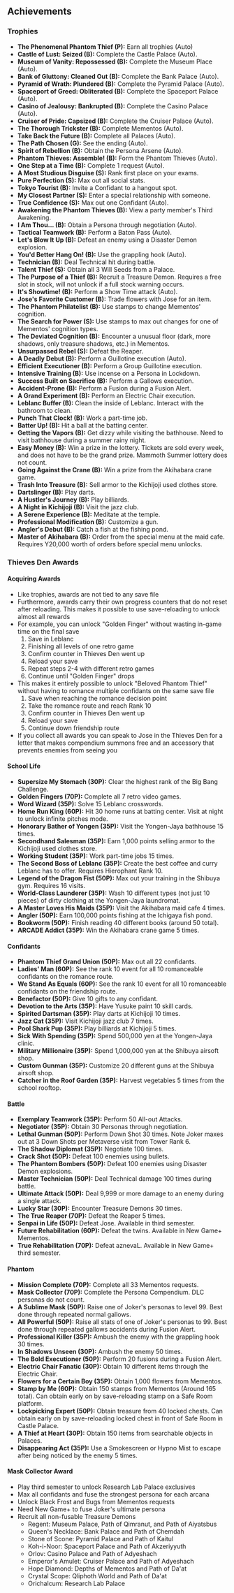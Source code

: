 ## Achievements
### Trophies
* **The Phenomenal Phantom Thief (P):** Earn all trophies (Auto)
* **Castle of Lust: Seized (B):** Complete the Castle Palace (Auto).
* **Museum of Vanity: Repossessed (B):** Complete the Museum Place (Auto).
* **Bank of Gluttony: Cleaned Out (B):** Complete the Bank Palace (Auto).
* **Pyramid of Wrath: Plundered (B):** Complete the Pyramid Palace (Auto).
* **Spaceport of Greed: Obliterated (B):** Complete the Spaceport Palace (Auto).
* **Casino of Jealousy: Bankrupted (B):** Complete the Casino Palace (Auto).
* **Cruiser of Pride: Capsized (B):** Complete the Cruiser Palace (Auto).
* **The Thorough Trickster (B):** Complete Mementos (Auto).
* **Take Back the Future (B):** Complete all Palaces (Auto).
* **The Path Chosen (G):** See the ending (Auto).
* **Spirit of Rebellion (B):** Obtain the Persona Arsene (Auto).
* **Phantom Thieves: Assemble! (B):** Form the Phantom Thieves (Auto).
* **One Step at a Time (B):** Complete 1 request (Auto).
* **A Most Studious Disguise (S):** Rank first place on your exams.
* **Pure Perfection (S):** Max out all social stats.
* **Tokyo Tourist (B):** Invite a Confidant to a hangout spot.
* **My Closest Partner (S):** Enter a special relationship with someone.
* **True Confidence (S):** Max out one Confidant (Auto).
* **Awakening the Phantom Thieves (B):** View a party member's Third Awakening.
* **I Am Thou... (B):** Obtain a Persona through negotiation (Auto).
* **Tactical Teamwork (B):** Perform a Baton Pass (Auto).
* **Let's Blow It Up (B):** Defeat an enemy using a Disaster Demon explosion.
* **You'd Better Hang On! (B):** Use the grappling hook (Auto).
* **Technician (B):** Deal Technical hit during battle.
* **Talent Thief (S):** Obtain all 3 Will Seeds from a Palace.
* **The Purpose of a Thief (B):** Recruit a Treasure Demon. Requires a free slot in stock, will not unlock if a full stock warning occurs.
* **It's Showtime! (B):** Perform a Show Time attack (Auto).
* **Jose's Favorite Customer (B):** Trade flowers with Jose for an item.
* **The Phantom Philatelist (B):** Use stamps to change Mementos' cognition.
* **The Search for Power (S):** Use stamps to max out changes for one of Mementos' cognition types.
* **The Deviated Cognition (B):** Encounter a unusual floor (dark, more shadows, only treasure shadows, etc.) in Mementos.
* **Unsurpassed Rebel (S):** Defeat the Reaper.
* **A Deadly Debut (B):** Perform a Guillotine execution (Auto).
* **Efficient Executioner (B):** Perform a Group Guillotine execution.
* **Intensive Training (B):** Use incense on a Persona in Lockdown.
* **Success Built on Sacrifice (B):** Perform a Gallows execution.
* **Accident-Prone (B):** Perform a Fusion during a Fusion Alert.
* **A Grand Experiment (B):** Perform an Electric Chair execution.
* **Leblanc Buffer (B):** Clean the inside of Leblanc. Interact with the bathroom to clean.
* **Punch That Clock! (B):** Work a part-time job.
* **Batter Up! (B):** Hit a ball at the batting center.
* **Getting the Vapors (B):** Get dizzy while visiting the bathhouse. Need to visit bathhouse during a summer rainy night.
* **Easy Money (B):** Win a prize in the lottery. Tickets are sold every week, and does not have to be the grand prize. Mammoth Summer lottery does not count.
* **Going Against the Crane (B):** Win a prize from the Akihabara crane game.
* **Trash Into Treasure (B):** Sell armor to the Kichijoji used clothes store.
* **Dartslinger (B):** Play darts.
* **A Hustler's Journey (B):** Play billiards.
* **A Night in Kichijoji (B):** Visit the jazz club.
* **A Serene Experience (B):** Meditate at the temple.
* **Professional Modification (B):** Customize a gun.
* **Angler's Debut (B):** Catch a fish at the fishing pond.
* **Master of Akihabara (B):** Order from the special menu at the maid cafe. Requires Y20,000 worth of orders before special menu unlocks.

### Thieves Den Awards
#### Acquiring Awards
* Like trophies, awards are not tied to any save file
* Furthermore, awards carry their own progress counters that do not reset after reloading. This makes it possible to use save-reloading to unlock almost all rewards
* For example, you can unlock "Golden Finger" without wasting in-game time on the final save
    1. Save in Leblanc
    2. Finishing all levels of one retro game
    3. Confirm counter in Thieves Den went up
    4. Reload your save
    5. Repeat steps 2-4 with different retro games
    6. Continue until "Golden Finger" drops
* This makes it entirely possible to unlock "Beloved Phantom Thief" without having to romance multiple confidants on the same save file
    1. Save when reaching the romance decision point
    2. Take the romance route and reach Rank 10
    3. Confirm counter in Thieves Den went up
    4. Reload your save
    5. Continue down friendship route
* If you collect all awards you can speak to Jose in the Thieves Den for a letter that makes compendium summons free and an accessory that prevents enemies from seeing you

#### School Life
* **Supersize My Stomach (30P):** Clear the highest rank of the Big Bang Challenge.
* **Golden Fingers (70P):** Complete all 7 retro video games.
* **Word Wizard (35P):** Solve 15 Leblanc crosswords.
* **Home Run King (60P):** Hit 30 home runs at batting center. Visit at night to unlock infinite pitches mode.
* **Honorary Bather of Yongen (35P):** Visit the Yongen-Jaya bathhouse 15 times.
* **Secondhand Salesman (35P):** Earn 1,000 points selling armor to the Kichijoji used clothes store.
* **Working Student (35P):** Work part-time jobs 15 times.
* **The Second Boss of Leblanc (35P):** Create the best coffee and curry Leblanc has to offer. Requires Hierophant Rank 10.
* **Legend of the Dragon Fist (50P):** Max out your training in the Shibuya gym. Requires 16 visits.
* **World-Class Launderer (35P):** Wash 10 different types (not just 10 pieces) of dirty clothing at the Yongen-Jaya laundromat.
* **A Master Loves His Maids (35P):** Visit the Akihabara maid cafe 4 times.
* **Angler (50P):** Earn 100,000 points fishing at the Ichigaya fish pond.
* **Bookworm (50P):** Finish reading 40 different books (around 50 total).
* **ARCADE Addict (35P):** Win the Akihabara crane game 5 times.

#### Confidants
* **Phantom Thief Grand Union (50P):** Max out all 22 confidants.
* **Ladies' Man (60P):** See the rank 10 event for all 10 romanceable confidants on the romance route.
* **We Stand As Equals (60P):** See the rank 10 event for all 10 romanceable confidants on the friendship route.
* **Benefactor (50P):** Give 10 gifts to any confidant.
* **Devotion to the Arts (35P):** Have Yusuke paint 10 skill cards.
* **Spirited Dartsman (35P):** Play darts at Kichijoji 10 times.
* **Jazz Cat (35P):** Visit Kichijoji jazz club 7 times.
* **Pool Shark Pup (35P):** Play billiards at Kichijoji 5 times.
* **Sick With Spending (35P):** Spend 500,000 yen at the Yongen-Jaya clinic.
* **Military Millionaire (35P):** Spend 1,000,000 yen at the Shibuya airsoft shop.
* **Custom Gunman (35P):** Customize 20 different guns at the Shibuya airsoft shop.
* **Catcher in the Roof Garden (35P):** Harvest vegetables 5 times from the school rooftop.

#### Battle
* **Exemplary Teamwork (35P):** Perform 50 All-out Attacks.
* **Negotiator (35P):** Obtain 30 Personas through negotiation.
* **Lethal Gunman (50P):** Perform Down Shot 30 times. Note Joker maxes out at 3 Down Shots per Metaverse visit from Tower Rank 6.
* **The Shadow Diplomat (35P):** Negotiate 100 times.
* **Crack Shot (50P):** Defeat 100 enemies using bullets.
* **The Phantom Bombers (50P):** Defeat 100 enemies using Disaster Demon explosions.
* **Master Technician (50P):** Deal Technical damage 100 times during battle.
* **Ultimate Attack (50P):** Deal 9,999 or more damage to an enemy during a single attack.
* **Lucky Star (30P):** Encounter Treasure Demons 30 times.
* **The True Reaper (70P):** Defeat the Reaper 5 times.
* **Senpai in Life (50P):** Defeat Jose. Available in third semester.
* **Future Rehabilitation (60P):** Defeat the twins. Available in New Game+ Mementos.
* **True Rehabilitation (70P):** Defeat aznevaL. Available in New Game+ third semester.

#### Phantom
* **Mission Complete (70P):** Complete all 33 Mementos requests.
* **Mask Collector (70P):** Complete the Persona Compendium. DLC personas do not count.
* **A Sublime Mask (50P):** Raise one of Joker's personas to level 99. Best done through repeated normal gallows.
* **All Powerful (50P):** Raise all stats of one of Joker's personas to 99. Best done through repeated gallows accidents during Fusion Alert.
* **Professional Killer (35P):** Ambush the enemy with the grappling hook 30 times.
* **In Shadows Unseen (30P):** Ambush the enemy 50 times.
* **The Bold Executioner (50P):** Perform 20 fusions during a Fusion Alert.
* **Electric Chair Fanatic (30P):** Obtain 10 different items through the Electric Chair.
* **Flowers for a Certain Boy (35P):** Obtain 1,000 flowers from Mementos.
* **Stamp by Me (60P):** Obtain 150 stamps from Mementos (Around 165 total). Can obtain early on by save-reloading stamp on a Safe Room platform.
* **Lockpicking Expert (50P):** Obtain treasure from 40 locked chests. Can obtain early on by save-reloading locked chest in front of Safe Room in Castle Palace.
* **A Thief at Heart (30P):** Obtain 150 items from searchable objects in Palaces.
* **Disappearing Act (35P):** Use a Smokescreen or Hypno Mist to escape after being noticed by the enemy 5 times.

#### Mask Collector Award
* Play third semester to unlock Research Lab Palace exclusives
* Max all confidants and fuse the strongest persona for each arcana
* Unlock Black Frost and Bugs from Mementos requests
* Need New Game+ to fuse Joker's ultimate persona
* Recruit all non-fusable Treasure Demons
    * Regent: Museum Palace, Path of Qimranut, and Path of Aiyatsbus
    * Queen's Necklace: Bank Palace and Path of Chemdah
    * Stone of Scone: Pyramid Palace and Path of Kaitul
    * Koh-i-Noor: Spaceport Palace and Path of Akzeriyyuth
    * Orlov: Casino Palace and Path of Adyeshach
    * Emperor's Amulet: Cruiser Palace and Path of Adyeshach
    * Hope Diamond: Depths of Mementos and Path of Da'at
    * Crystal Scope: Qliphoth World and Path of Da'at
    * Orichalcum: Research Lab Palace
